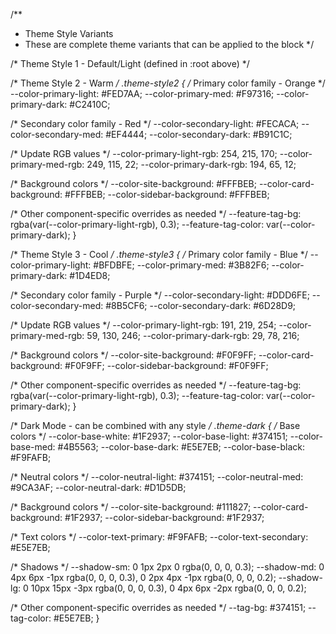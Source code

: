 /**
 * Theme Style Variants
 * These are complete theme variants that can be applied to the block
 */

/* Theme Style 1 - Default/Light (defined in :root above) */

/* Theme Style 2 - Warm */
.theme-style2 {
  /* Primary color family - Orange */
  --color-primary-light: #FED7AA;
  --color-primary-med: #F97316;
  --color-primary-dark: #C2410C;
  
  /* Secondary color family - Red */
  --color-secondary-light: #FECACA;
  --color-secondary-med: #EF4444;
  --color-secondary-dark: #B91C1C;
  
  /* Update RGB values */
  --color-primary-light-rgb: 254, 215, 170;
  --color-primary-med-rgb: 249, 115, 22;
  --color-primary-dark-rgb: 194, 65, 12;
  
  /* Background colors */
  --color-site-background: #FFFBEB;
  --color-card-background: #FFFBEB;
  --color-sidebar-background: #FFFBEB;
  
  /* Other component-specific overrides as needed */
  --feature-tag-bg: rgba(var(--color-primary-light-rgb), 0.3);
  --feature-tag-color: var(--color-primary-dark);
}

/* Theme Style 3 - Cool */
.theme-style3 {
  /* Primary color family - Blue */
  --color-primary-light: #BFDBFE;
  --color-primary-med: #3B82F6;
  --color-primary-dark: #1D4ED8;
  
  /* Secondary color family - Purple */
  --color-secondary-light: #DDD6FE;
  --color-secondary-med: #8B5CF6;
  --color-secondary-dark: #6D28D9;
  
  /* Update RGB values */
  --color-primary-light-rgb: 191, 219, 254;
  --color-primary-med-rgb: 59, 130, 246;
  --color-primary-dark-rgb: 29, 78, 216;
  
  /* Background colors */
  --color-site-background: #F0F9FF;
  --color-card-background: #F0F9FF;
  --color-sidebar-background: #F0F9FF;
  
  /* Other component-specific overrides as needed */
  --feature-tag-bg: rgba(var(--color-primary-light-rgb), 0.3);
  --feature-tag-color: var(--color-primary-dark);
}

/* Dark Mode - can be combined with any style */
.theme-dark {
  /* Base colors */
  --color-base-white: #1F2937;
  --color-base-light: #374151;
  --color-base-med: #4B5563;
  --color-base-dark: #E5E7EB;
  --color-base-black: #F9FAFB;
  
  /* Neutral colors */
  --color-neutral-light: #374151;
  --color-neutral-med: #9CA3AF;
  --color-neutral-dark: #D1D5DB;
  
  /* Background colors */
  --color-site-background: #111827;
  --color-card-background: #1F2937;
  --color-sidebar-background: #1F2937;
  
  /* Text colors */
  --color-text-primary: #F9FAFB;
  --color-text-secondary: #E5E7EB;
  
  /* Shadows */
  --shadow-sm: 0 1px 2px 0 rgba(0, 0, 0, 0.3);
  --shadow-md: 0 4px 6px -1px rgba(0, 0, 0, 0.3), 0 2px 4px -1px rgba(0, 0, 0, 0.2);
  --shadow-lg: 0 10px 15px -3px rgba(0, 0, 0, 0.3), 0 4px 6px -2px rgba(0, 0, 0, 0.2);
  
  /* Other component-specific overrides as needed */
  --tag-bg: #374151;
  --tag-color: #E5E7EB;
}
